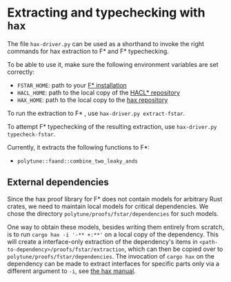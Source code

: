 # Extracting and typechecking with `hax`

The file `hax-driver.py` can be used as a shorthand to invoke the
right commands for hax extraction to F* and F* typechecking.

To be able to use it, make sure the following environment variables
are set correctly:
- `FSTAR_HOME`: path to your [F* installation](https://github.com/FStarLang/FStar)
- `HACL_HOME`: path to the local copy of the [HACL* repository](https://github.com/hacl-star/hacl-star)
- `HAX_HOME`: path to the local copy to the [hax repository](https://github.com/cryspen/hax)

To run the extraction to F* , use `hax-driver.py extract-fstar`.

To attempt F* typechecking of the resulting extraction, use
`hax-driver.py typecheck-fstar`.

Currently, it extracts the following functions to F*:
- `polytune::faand::combine_two_leaky_ands`

## External dependencies
Since the hax proof library for F* does not contain models for
arbitrary Rust crates, we need to maintain local models for critical
dependencies. We chose the directory `polytune/proofs/fstar/dependencies` for
such models.

One way to obtain these models, besides writing them entirely from
scratch, is to run `cargo hax -i '-** +:**'` on a local copy of the
dependency. This will create a interface-only extraction of the
dependency's items in `<path-to-dependency>/proofs/fstar/extraction`,
which can then be copied over to
`polytune/proofs/fstar/dependencies`. The invocation of `cargo hax` on
the dependency can be made to extract interfaces for specific parts
only via a different argument to `-i`, see [the hax
manual](https://hax.cryspen.com/manual/faq/include-flags.html).
